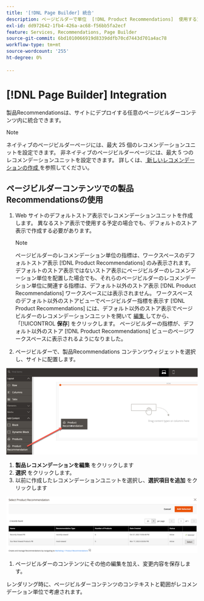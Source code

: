 ```yaml
---
title: '[!DNL Page Builder] 統合'
description: ページビルダーで単位  [!DNL Product Recommendations]  使用する方法を説明します。
exl-id: dd972642-1fb4-426a-ac68-f56bb5fa2ecf
feature: Services, Recommendations, Page Builder
source-git-commit: 6bd1010066919d8339ddfb70cd7443d701a4ac78
workflow-type: tm+mt
source-wordcount: '255'
ht-degree: 0%

---
```


# [!DNL Page Builder] Integration

製品Recommendationsは、サイトにデプロイする任意のページビルダーコンテンツ内に統合できます。

>[!NOTE]
>
> ネイティブのページビルダーページには、最大 25 個のレコメンデーションユニットを設定できます。 非ネイティブのページビルダーページには、最大 5 つのレコメンデーションユニットを設定できます。 詳しくは、[ 新しいレコメンデーションの作成 ](create.md) を参照してください。

## ページビルダーコンテンツでの製品Recommendationsの使用

1. Web サイトのデフォルトストア表示でレコメンデーションユニットを作成します。 異なるストア表示で使用する予定の場合でも、デフォルトのストア表示で作成する必要があります。

   >[!NOTE]
   >
   >ページビルダーのレコメンデーション単位の指標は、ワークスペースのデフォルトストア表示 [!DNL Product Recommendations] のみ表示されます。 デフォルトのストア表示ではないストア表示にページビルダーのレコメンデーション単位を配置した場合でも、それらのページビルダーのレコメンデーション単位に関連する指標は、デフォルト以外のストア表示 [!DNL Product Recommendations] ワークスペースには表示されません。 ワークスペースのデフォルト以外のストアビューでページビルダー指標を表示す [!DNL Product Recommendations] には、デフォルト以外のストア表示でページビルダーのレコメンデーションユニットを開いて [ 編集 ](edit.md) してから、「[!UICONTROL **保存**] をクリックします。 ページビルダーの指標が、デフォルト以外のストア [!DNL Product Recommendations] ビューのページワークスペースに表示されるようになりました。

1. ページビルダーで、製品Recommendations コンテンツウィジェットを選択し、サイトに配置します。

![ レコメンデーションユニットの挿入 ](assets/pb-insert.png)

1. **製品レコメンデーションを編集** をクリックします
1. **選択** をクリックします。
1. 以前に作成したレコメンデーションユニットを選択し、**選択項目を追加** をクリックします

![ レコメンデーションユニットの挿入 ](assets/pb-select.png)

1. ページビルダーのコンテンツにその他の編集を加え、変更内容を保存します。

レンダリング時に、ページビルダーコンテンツのコンテキストと範囲がレコメンデーション単位で考慮されます。

